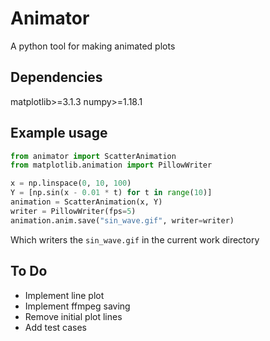 # Animator

A python tool for making animated plots

## Dependencies

matplotlib>=3.1.3
numpy>=1.18.1

## Example usage

```python
from animator import ScatterAnimation
from matplotlib.animation import PillowWriter

x = np.linspace(0, 10, 100)
Y = [np.sin(x - 0.01 * t) for t in range(10)]
animation = ScatterAnimation(x, Y)
writer = PillowWriter(fps=5)
animation.anim.save("sin_wave.gif", writer=writer)
```

Which writers the `sin_wave.gif` in the current work directory

## To Do

- Implement line plot
- Implement ffmpeg saving
- Remove initial plot lines
- Add test cases